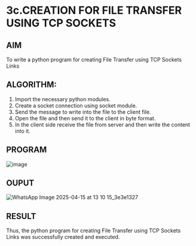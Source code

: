 # 3c.CREATION FOR FILE TRANSFER USING TCP SOCKETS
## AIM
To write a python program for creating File Transfer using TCP Sockets Links
## ALGORITHM:
1. Import the necessary python modules.
2. Create a socket connection using socket module.
3. Send the message to write into the file to the client file.
4. Open the file and then send it to the client in byte format.
5. In the client side receive the file from server and then write the content into it.
## PROGRAM

![image](https://github.com/user-attachments/assets/375796de-8e3e-4ad1-9c4d-91b2fa0e7a83)

## OUPUT

![WhatsApp Image 2025-04-15 at 13 10 15_3e3e1327](https://github.com/user-attachments/assets/f4fa0cd4-dc1c-4ede-87b5-ae4162233d48)

## RESULT
Thus, the python program for creating File Transfer using TCP Sockets Links was 
successfully created and executed.
